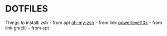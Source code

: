 # DOTFILES

Things to install:
zsh - from apt
[oh-my-zsh](https://ohmyz.sh/) - from link
[powerlevel10k](https://github.com/romkatv/powerlevel10k) - from link
gh(cli) - from apt
